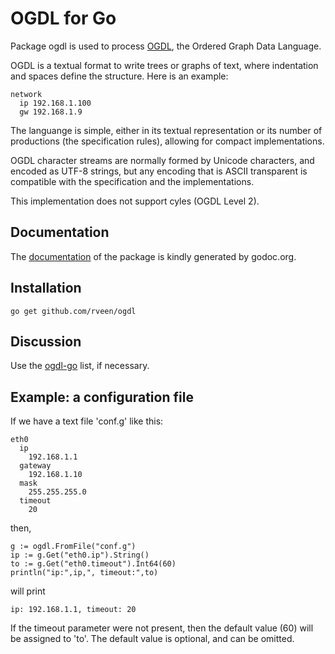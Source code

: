 # OGDL for Go

Package ogdl is used to process [OGDL](http://ogdl.org), the Ordered Graph Data Language.

OGDL is a textual format to write trees or graphs of text, where indentation and spaces define the structure. Here is an example:

    network
      ip 192.168.1.100
      gw 192.168.1.9

The languange is simple, either in its textual representation or its number of productions (the specification rules), allowing for compact implementations.

OGDL character streams are normally formed by Unicode characters, and encoded as UTF-8 strings, but any encoding that is ASCII transparent is compatible with the specification and the implementations.

This implementation does not support cyles (OGDL Level 2).

## Documentation

The [documentation](http://godoc.org/github.com/rveen/ogdl) of the package is kindly generated by godoc.org.

## Installation

    go get github.com/rveen/ogdl

## Discussion

Use the [ogdl-go](https://groups.google.com/forum/?fromgroups&hl=en#!forum/ogdl-go) list, if necessary. 

## Example: a configuration file

If we have a text file 'conf.g' like this:

    eth0
      ip
        192.168.1.1
      gateway
        192.168.1.10
      mask
        255.255.255.0
      timeout
        20
then,

    g := ogdl.FromFile("conf.g")
    ip := g.Get("eth0.ip").String()
    to := g.Get("eth0.timeout").Int64(60)
    println("ip:",ip,", timeout:",to)

will print

    ip: 192.168.1.1, timeout: 20

If the timeout parameter were not present, then the default value (60) will be
assigned to 'to'. The default value is optional, and can be omitted.